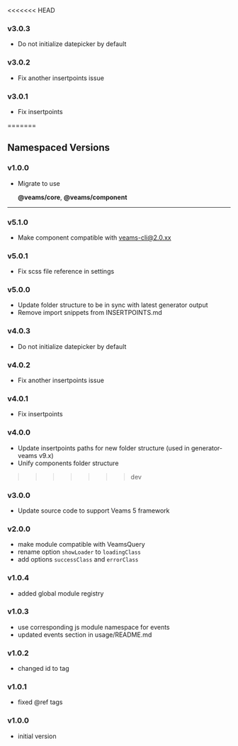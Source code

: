 <<<<<<< HEAD
### v3.0.3
- Do not initialize datepicker by default

### v3.0.2
- Fix another insertpoints issue

### v3.0.1
- Fix insertpoints

=======
## Namespaced Versions

### v1.0.0

- Migrate to use 

	**@veams/core**, **@veams/component**

------------------

### v5.1.0
- Make component compatible with veams-cli@2.0.xx

### v5.0.1
- Fix scss file reference in settings 

### v5.0.0
- Update folder structure to be in sync with latest generator output
- Remove import snippets from INSERTPOINTS.md

### v4.0.3
- Do not initialize datepicker by default

### v4.0.2
- Fix another insertpoints issue

### v4.0.1
- Fix insertpoints

### v4.0.0
- Update insertpoints paths for new folder structure (used in generator-veams v9.x)
- Unify components folder structure

>>>>>>> dev
### v3.0.0
- Update source code to support Veams 5 framework

### v2.0.0
- make module compatible with VeamsQuery
- rename option `showLoader` to `loadingClass`
- add options `successClass` and `errorClass`

### v1.0.4
- added global module registry

### v1.0.3
- use corresponding js module namespace for events
- updated events section in usage/README.md

### v1.0.2
- changed id to tag

### v1.0.1
- fixed @ref tags

### v1.0.0
- initial version
